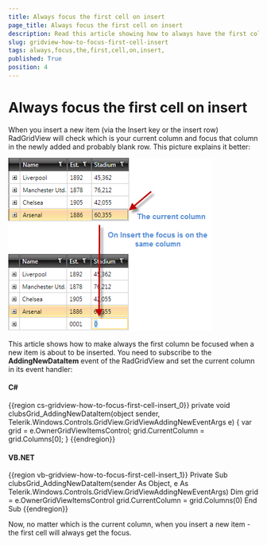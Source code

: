 ```yaml
---
title: Always focus the first cell on insert 
page_title: Always focus the first cell on insert 
description: Read this article showing how to always have the first column focused when a new item is about to be inserted in RadGridView - Telerik's {{ site.framework_name }} DataGrid.
slug: gridview-how-to-focus-first-cell-insert
tags: always,focus,the,first,cell,on,insert,
published: True
position: 4
---
```


# Always focus the first cell on insert 

When you insert a new item (via the Insert key or the insert row) RadGridView will check which is your current column and focus that column in the newly added and probably blank row. This picture explains it better:

![](images/how_to_focus_first_cell.png)

This article shows how to make always the first column be focused when a new item is about to be inserted. You need to subscribe to the __AddingNewDataItem__ event of the RadGridView and set the current column in its event handler:

#### __C#__

{{region cs-gridview-how-to-focus-first-cell-insert_0}}
	private void clubsGrid_AddingNewDataItem(object sender, Telerik.Windows.Controls.GridView.GridViewAddingNewEventArgs e)
	{
	    var grid = e.OwnerGridViewItemsControl;
	    grid.CurrentColumn = grid.Columns[0];
	}
{{endregion}}

#### __VB.NET__

{{region vb-gridview-how-to-focus-first-cell-insert_1}}
	Private Sub clubsGrid_AddingNewDataItem(sender As Object, e As Telerik.Windows.Controls.GridView.GridViewAddingNewEventArgs)
	    Dim grid = e.OwnerGridViewItemsControl
	    grid.CurrentColumn = grid.Columns(0)
	End Sub
{{endregion}}

Now, no matter which is the current column, when you insert a new item - the first cell will always get the focus. 


